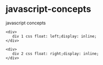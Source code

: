 # javascript-concepts
javascript concepts

	<div>
	   div 1 css float: left;display: inline;
	</div>
	
	<div>
	   div 2 css float: right;display: inline;
	</div>
